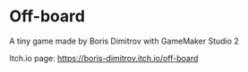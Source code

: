 # Off-board
A tiny game made by Boris Dimitrov with GameMaker Studio 2

Itch.io page: https://boris-dimitrov.itch.io/off-board
